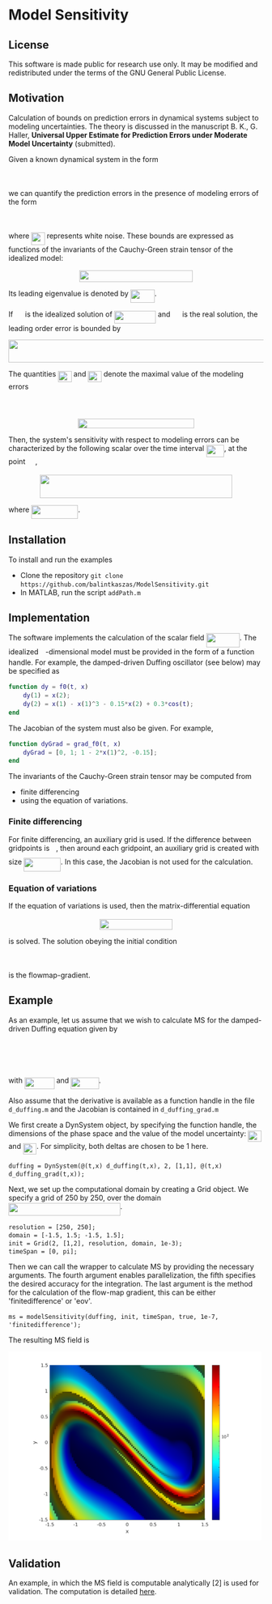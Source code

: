# Model Sensitivity


## License

This software is made public for research use only. It may be modified and redistributed under the terms of the GNU General Public License.



## Motivation

Calculation of bounds on prediction errors in dynamical systems subject to modeling uncertainties. 
The theory is discussed in the manuscript B. K., G. Haller, __Universal Upper Estimate for Prediction Errors under Moderate Model Uncertainty__ (submitted).

Given a known dynamical system in the form 
<p align="center"><img src="svgs/8ae26bb45da4a1da385d8831c338005d.svg?invert_in_darkmode" align=middle width=393.49880625pt height=16.438356pt/></p>

we can quantify the prediction errors in the presence of modeling errors of the form

<p align="center"><img src="svgs/ae9ecea711fefb62a659a2baba56db9f.svg?invert_in_darkmode" align=middle width=170.88747059999997pt height=16.438356pt/></p>

where <img src="svgs/749e5d74b13d610763eb7779886568ef.svg?invert_in_darkmode" align=middle width=26.66961824999999pt height=24.65753399999998pt/> represents white noise. These bounds are expressed as functions of the invariants of the Cauchy-Green strain tensor of the idealized model:
<p align="center"><img src="svgs/1459bdf98910ccdf3ce84c76ea32948e.svg?invert_in_darkmode" align=middle width=224.35356899999996pt height=23.5253469pt/></p>

Its leading eigenvalue is denoted by <img src="svgs/b68b7fd0730749f66010e7a278f16778.svg?invert_in_darkmode" align=middle width=47.64853334999999pt height=26.085962100000025pt/>.

If <img src="svgs/bcaccb82f389300ad559e9be322690d3.svg?invert_in_darkmode" align=middle width=15.94753544999999pt height=26.76175259999998pt/> is the idealized solution of <img src="svgs/a8cf3097890381cfa1311a7a0838c48f.svg?invert_in_darkmode" align=middle width=82.15744514999999pt height=24.65753399999998pt/> and <img src="svgs/84614bcbba656f441da3dfdd6c082d31.svg?invert_in_darkmode" align=middle width=15.60562409999999pt height=21.839370299999988pt/> is the real solution, the leading order error is bounded by

<p align="center"><img src="svgs/b0e9dffda3866d1b9edeaf4fc6ee3a62.svg?invert_in_darkmode" align=middle width=611.17729035pt height=45.361174649999995pt/></p>

The quantities <img src="svgs/ea26fdf44c4f592467343f74a20a06fa.svg?invert_in_darkmode" align=middle width=26.80375499999999pt height=22.465723500000017pt/> and <img src="svgs/855ac9885de30be8c9d1359561c892b3.svg?invert_in_darkmode" align=middle width=26.80375499999999pt height=22.465723500000017pt/> denote the maximal value of the modeling errors 
<p align="center"><img src="svgs/a2bee8faec81269c3230c77d7966165a.svg?invert_in_darkmode" align=middle width=165.80475779999998pt height=16.438356pt/></p>

<p align="center"><img src="svgs/702ea200c58f41d105b95ee5e2e2f2ab.svg?invert_in_darkmode" align=middle width=230.1787488pt height=18.7598829pt/></p>

Then, the system's sensitivity with respect to modeling errors can be characterized by the following scalar over the time interval <img src="svgs/1036fd308dc681d0e5922e143269d0ce.svg?invert_in_darkmode" align=middle width=35.68498559999999pt height=24.65753399999998pt/>, at the point <img src="svgs/e714a3139958da04b41e3e607a544455.svg?invert_in_darkmode" align=middle width=15.94753544999999pt height=14.15524440000002pt/>, 
<p align="center"><img src="svgs/f6182ea3ade85b84cc667b3a0e098fd7.svg?invert_in_darkmode" align=middle width=379.6676433pt height=45.361174649999995pt/></p>

where <img src="svgs/be923a44af90ca78e993ae8bed6e4a6e.svg?invert_in_darkmode" align=middle width=92.43919904999998pt height=26.76175259999998pt/>.

## Installation

To install and run the examples
 
- Clone the repository `git clone https://github.com/balintkaszas/ModelSensitivity.git`
- In MATLAB, run the script `addPath.m`

## Implementation 

The software implements the calculation of the scalar field <img src="svgs/820a653cdb14a665cb4a3749bd54dc1b.svg?invert_in_darkmode" align=middle width=65.95915754999999pt height=28.493173500000005pt/>. 
The idealized <img src="svgs/55a049b8f161ae7cfeb0197d75aff967.svg?invert_in_darkmode" align=middle width=9.86687624999999pt height=14.15524440000002pt/>-dimensional model must be provided in the form of a function handle. For example, the damped-driven Duffing oscillator (see below) may be specified as
```MATLAB
function dy = f0(t, x)
    dy(1) = x(2);
    dy(2) = x(1) - x(1)^3 - 0.15*x(2) + 0.3*cos(t);
end
```

The Jacobian of the system must also be given. For example, 
```MATLAB
function dyGrad = grad_f0(t, x)
    dyGrad = [0, 1; 1 - 2*x(1)^2, -0.15];
end
```
The invariants of the Cauchy-Green strain tensor may be computed from 

- finite differencing 
- using the equation of variations.

### Finite differencing 

For finite differencing, an auxiliary grid is used. If the difference between gridpoints is <img src="svgs/ca5b783e4830121f2344b3259c731083.svg?invert_in_darkmode" align=middle width=8.98692299999999pt height=27.342470100000007pt/>, then around each gridpoint, an auxiliary grid is created with size <img src="svgs/29532cac2a859e208b1278a3be5f274a.svg?invert_in_darkmode" align=middle width=72.91950105pt height=27.342470100000007pt/>. 
In this case, the Jacobian is not used for the calculation.

### Equation of variations

If the equation of variations is used, then the matrix-differential equation 

<p align="center"><img src="svgs/a48e7f7bd0fb445298d995cfdb3e3d7b.svg?invert_in_darkmode" align=middle width=144.06387435pt height=20.8872774pt/></p>
is solved. The solution obeying the initial condition
<p align="center"><img src="svgs/f8cacfe7193a583adc457440f4b03390.svg?invert_in_darkmode" align=middle width=74.95433055pt height=16.438356pt/></p>

is the flowmap-gradient. 


## Example

As an example, let us assume that we wish to calculate MS for the damped-driven Duffing equation given by

<p align="center"><img src="svgs/0481a492d99d0bf1214e8fabeb9ff04a.svg?invert_in_darkmode" align=middle width=44.52802695pt height=14.174856299999998pt/></p>
<p align="center"><img src="svgs/d41b284a4837dc7b27c922126e1b7cf6.svg?invert_in_darkmode" align=middle width=183.90170865pt height=17.399144399999997pt/></p>
with <img src="svgs/3dd19a025b3d253c43db1187e62c7953.svg?invert_in_darkmode" align=middle width=59.06955449999999pt height=22.831056599999986pt/> and <img src="svgs/eab9b48fe3d2ac3deb50c9c260a9fa41.svg?invert_in_darkmode" align=middle width=55.25107169999998pt height=22.465723500000017pt/>. 

Also assume that the derivative is available as a function handle in the file `d_duffing.m` and the Jacobian is contained in `d_duffing_grad.m`

We first create a DynSystem object, by specifying the function handle, the dimensions of the phase space and the value of the model uncertainty: <img src="svgs/3b468fc90e1e51b9213b87f119e64ec2.svg?invert_in_darkmode" align=middle width=26.80375499999999pt height=22.465723500000017pt/> and <img src="svgs/e0ba81a24a00ccda69bbff19e04c095a.svg?invert_in_darkmode" align=middle width=26.80375499999999pt height=22.465723500000017pt/>. For simplicity, both deltas are chosen to be 1 here.

```
duffing = DynSystem(@(t,x) d_duffing(t,x), 2, [1,1], @(t,x) d_duffing_grad(t,x));
```

Next, we set up the computational domain by creating a Grid object. We specify a grid of 250 by 250, over the domain <img src="svgs/5451d22ed4f28a2f76eb9081de995e8c.svg?invert_in_darkmode" align=middle width=220.78394085pt height=24.65753399999998pt/>.

```
resolution = [250, 250]; 
domain = [-1.5, 1.5; -1.5, 1.5];
init = Grid(2, [1,2], resolution, domain, 1e-3);
timeSpan = [0, pi];
```

Then we can call the wrapper to calculate MS by providing the necessary arguments. The fourth argument enables parallelization, the fifth specifies the desired accuracy for the integration. The last argument is the method for the calculation of the flow-map gradient, this can be either 'finitedifference' or 'eov'. 

```
ms = modelSensitivity(duffing, init, timeSpan, true, 1e-7, 'finitedifference');
```

The resulting MS field is 

<img src="test/duffing_ms.png" alt="" width="500"/>


## Validation 

An example, in which the MS field is computable analytically [2] is used for validation. The computation is detailed [here](test/validation.ipynb).

